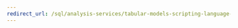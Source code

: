 ```yaml
---
redirect_url: /sql/analysis-services/tabular-models-scripting-language-commands/tmsl-reference-commands
---
```

